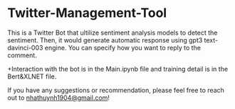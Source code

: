 # Twitter-Management-Tool

This is a Twitter Bot that ultilize sentiment analysis models to detect the sentiment. Then, it would generate automatic response using gpt3 text-davinci-003 engine. You can specify how you want to reply to the comment. 

+Interaction with the bot is in the Main.ipynb file and training detail is in the Bert&XLNET file.

If you have any suggestions or recommendation, please feel free to reach out to nhathuynh1904@gmail.com!
